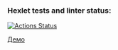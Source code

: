 ### Hexlet tests and linter status:
[![Actions Status](https://github.com/mdx10/frontend-project-lvl4/workflows/hexlet-check/badge.svg)](https://github.com/mdx10/frontend-project-lvl4/actions)

[Демо](https://stormy-taiga-14657.herokuapp.com/)